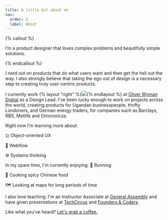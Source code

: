 ```yaml
---
title: A little bit about me
nav:
  order: 2
  label: About
---
```


{% callout %}

I’m a product designer that loves complex problems and beautifully simple solutions.

{% endcallout %}

I nerd out on products that do what users want and then get the hell out the way. I also strongly believe that taking the ego out of design is a necessary step to creating truly user-centric products.

I currently work {% layout "right" %}![](https://cdn-images-1.medium.com/max/2000/1*h_B5W3E2CTR7kzuUY2qvNQ.jpeg){% endlayout %} at [Oliver Wyman Digital](https://www.oliverwyman.com/index.html) as a Design Lead. I've been lucky enough to work on projects across the world, creating products for Ugandan businesspeople, thrifty Londoners, and German energy traders, for companies such as Barclays, RBS, Metlife and Omorovicza.  

Right now I’m learning more about: 

  🇴 Object-oriented UX

  🔗 Webflow
  
  ⚙️ Systems thinking

In my spare time, I'm currently enjoying:
  🏃 Running
  
  🥟 Cooking spicy Chinese food
  
  🗺️ Looking at maps for long periods of time

I also love teaching: I'm an Instructor Associate at [General Assembly](https://generalassemb.ly/) and have given presentations at [TechCircus](https://www.techcircustv.com) and [Founders & Coders](https://www.foundersandcoders.com/).

Like what you've heard? [Let's grab a coffee.](https://jaredhill.co/contact/)

